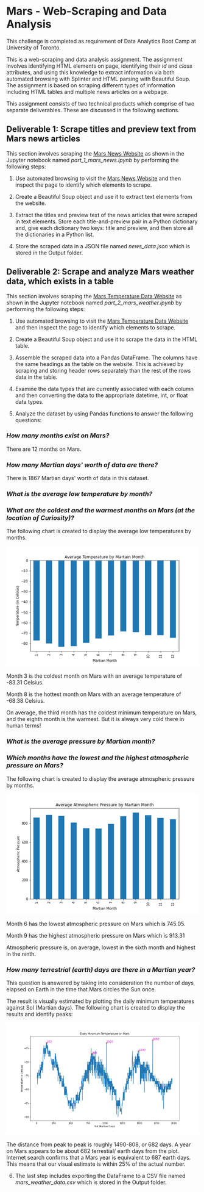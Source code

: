 # Mars - Web-Scraping and Data Analysis

This challenge is completed as requirement of Data Analytics Boot Camp at University of Toronto.

This is a web-scraping and data analysis assignment. The assignment involves identifying HTML elements on page, identifying their *id* and *class* attributes, and using this knowledge to extract information via both automated browsing with Splinter and HTML parsing with Beautiful Soup. The assignment is based on scraping different types of information including HTML tables and multiple news articles on a webpage.

This assignment consists of two technical products which comprise of two separate deliverables. These are discussed in the following sections.


## Deliverable 1: Scrape titles and preview text from Mars news articles

This section involves scraping the [Mars News Website](https://static.bc-edx.com/data/web/mars_news/index.html) as shown in the Jupyter notebook named *part_1_mars_news.ipynb* by performing the following steps:

1. Use automated browsing to visit the [Mars News Website](https://static.bc-edx.com/data/web/mars_news/index.html) and then inspect the page to identify which elements to scrape.

2. Create a Beautiful Soup object and use it to extract text elements from the website.

3. Extract the titles and preview text of the news articles that were scraped in text elements. Store each title-and-preview pair in a Python dictionary and, give each dictionary two keys: title and preview, and then store all the dictionaries in a Python list. 

4. Store the scraped data in a JSON file named *news_data.json* which is stored in the Output folder.


## Deliverable 2: Scrape and analyze Mars weather data, which exists in a table

This section involves scraping the [Mars Temperature Data Website](https://static.bc-edx.com/data/web/mars_facts/temperature.html) as shown in the Jupyter notebook named *part_2_mars_weather.ipynb* by performing the following steps:

1. Use automated browsing to visit the [Mars Temperature Data Website](https://static.bc-edx.com/data/web/mars_facts/temperature.html) and then inspect the page to identify which elements to scrape.

2. Create a Beautiful Soup object and use it to scrape the data in the HTML table.

3. Assemble the scraped data into a Pandas DataFrame. The columns have the same headings as the table on the website. This is achieved by scraping and storing header rows separately than the rest of the rows data in the table.

4. Examine the data types that are currently associated with each column and then converting the data to the appropriate datetime, int, or float data types.

5. Analyze the dataset by using Pandas functions to answer the following questions:

### *How many months exist on Mars?*

There are 12 months on Mars.

### *How many Martian days' worth of data are there?*

There is 1867 Martian days' worth of data in this dataset.

### *What is the average low temperature by month?*
### *What are the coldest and the warmest months on Mars (at the location of Curiosity)?*

The following chart is created to display the average low temperatures by months.

![alt text](Mars/Output/Fig1.png)

Month 3 is the coldest month on Mars with an average temperature of -83.31 Celsius.

Month 8 is the hottest month on Mars with an average temperature of -68.38 Celsius.

On average, the third month has the coldest minimum temperature on Mars, and the eighth month is the warmest. But it is always very cold there in human terms!

### *What is the average pressure by Martian month?*
### *Which months have the lowest and the highest atmospheric pressure on Mars?*

The following chart is created to display the average atmospheric pressure by months.

![alt text](Mars/Output/Fig2.png)

Month 6 has the lowest atmospheric pressure on Mars which is 745.05.

Month 9 has the highest atmospheric pressure on Mars which is 913.31

Atmospheric pressure is, on average, lowest in the sixth month and highest in the ninth.

### *How many terrestrial (earth) days are there in a Martian year?*

This question is answered by taking into consideration the number of days elapsed on Earth in the time that Mars circles the Sun once.

The result is visually estimated by plotting the daily minimum temperatures against Sol (Martian days). The following chart is created to display the results and identify peaks:

![alt text](Mars/Output/Fig3.png)

The distance from peak to peak is roughly 1490-808, or 682 days. A year on Mars appears to be about 682 terrestial/ earth days from the plot. Internet search confirms that a Mars year is equivalent to 687 earth days. This means that our visual estimate is within 25% of the actual number.

6. The last step includes exporting the DataFrame to a CSV file named *mars_weather_data.csv* which is stored in the Output folder.
